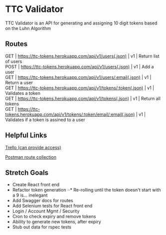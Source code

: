 # TTC Validator

TTC Validator is an API for generating and assigning 10 digit tokens based on the Luhn Algorithm

## Routes
GET  |  https://ttc-tokens.herokuapp.com/api/v1/users(.json)                       |  v1  |  Return list of users                     
POST  |  https://ttc-tokens.herokuapp.com/api/v1/users(.json)                       |  v1  |  Add a user                               
GET  |  https://ttc-tokens.herokuapp.com/api/v1/users/:email(.json)                |  v1  |  Return a user                            
GET  |  https://ttc-tokens.herokuapp.com/api/v1/tokens/:token(.json)               |  v1  |  Validates a token                        
GET  |  https://ttc-tokens.herokuapp.com/api/v1/tokens(.json)                      |  v1  |  Return all tokens                        
GET  |  https://ttc-tokens.herokuapp.com/api/v1/tokens/:token/email/:email(.json)  |  v1  |  Validates if a token is assined to a user

## Helpful Links
[Trello (can provide access)](https://trello.com/b/GJ2smytj/ttc)

[Postman route collection](https://file.io/RaxUIPVwca7y)

## Stretch Goals
* Create React front end
* Refactor token generation
⋅⋅* Re-rolling until the token doesn't start with a 9 is... inelegant
* Add Swagger docs for routes
* Add Selenium tests for React front end
* Login / Account Mgmt / Security
* Cron to check expiry and remove tokens
* Ability to generate new tokens, after expiry
* Stub out data for rspec tests